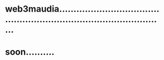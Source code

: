 # web3maudia...........................................................................................
# soon..........
